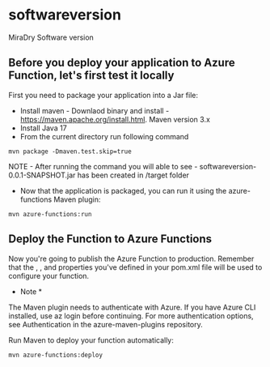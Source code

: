 # softwareversion
MiraDry Software version

## Before you deploy your application to Azure Function, let's first test it locally

First you need to package your application into a Jar file:
* Install maven - Downlaod binary and install - https://maven.apache.org/install.html. Maven version 3.x
* Install Java 17
* From the current directory run following command

```
mvn package -Dmaven.test.skip=true
```
NOTE - After running the command you will able to see - softwareversion-0.0.1-SNAPSHOT.jar has been created in /target folder

* Now that the application is packaged, you can run it using the azure-functions Maven plugin:
```
mvn azure-functions:run
```

## Deploy the Function to Azure Functions
Now you're going to publish the Azure Function to production. Remember that the <functionAppName>, <functionAppRegion>, and <functionResourceGroup> properties you've defined in your pom.xml file will be used to configure your function.

* Note *

The Maven plugin needs to authenticate with Azure. If you have Azure CLI installed, use az login before continuing. For more authentication options, see Authentication in the azure-maven-plugins repository.

Run Maven to deploy your function automatically:
```
mvn azure-functions:deploy
```

